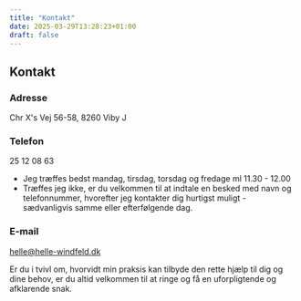 ```yaml
---
title: "Kontakt"
date: 2025-03-29T13:28:23+01:00
draft: false
---
```


## Kontakt

### Adresse
Chr X's Vej 56-58, 8260 Viby J

### Telefon
25 12 08 63

- Jeg træffes bedst mandag, tirsdag, torsdag og fredage ml 11.30 - 12.00
- Træffes jeg ikke, er du velkommen til at indtale en besked med navn og telefonnummer, hvorefter jeg kontakter dig hurtigst muligt - sædvanligvis samme eller efterfølgende dag.

### E-mail
helle@helle-windfeld.dk

Er du i tvivl om, hvorvidt min praksis kan tilbyde den rette hjælp til dig og dine behov, er du altid velkommen til at ringe og få en uforpligtende og afklarende snak.
